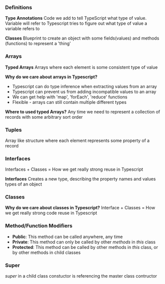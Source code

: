 ### Definitions

**Type Annotations**
Code we add to tell TypeScript what type of value. Variable will refer to
Typescript tries to figure out what type of value a variable refers to

**Classes**
Blueprint to create an object with some fields(values) and methods (functions) to represent a 'thing'

### Arrays

**Typed Arrays**
Arrays where each element is some consistent type of value

**Why do we care about arrays in Typescript?**

- Typescript can do type inference when extracting values from an array
- Typescript can prevent us from adding incompatible values to an array
- We can get help with 'map', 'forEach', 'reduce' functions
- Flexible - arrays can still contain multiple different types

**Where to used typed Arrays?**
Any time we need to represent a collection of records with some arbitrary sort order

### Tuples

Array like structure where each element represents some property of a record

### Interfaces

Interfaces + Classes = How we get really strong reuse in Typescript

**Interfaces**
Creates a new type, describing the property names and values types of an object

### Classes

**Why do we care about classes in Typescript?**
Interface + Classes = How we get really strong code reuse in Typescript

### Method/Function Modifiers

- **Public**: This method can be called anywhere, any time
- **Private**: This method can only be called by other _methods_ in _this_ class
- **Protected**: This method can be called by other methods in _this_ class, or by other methods in child classes

### Super

_super_ in a child class constuctor is referencing the master class contructor
